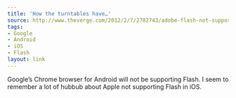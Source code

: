 ```yaml
---
title: 'How the turntables have…'
source: http://www.theverge.com/2012/2/7/2782743/adobe-flash-not-supported-chrome-android-browser-android-browser?login=1328654224
tags:
- Google
- Android
- iOS
- Flash
layout: link
---
```


Google’s Chrome browser for Android will not be supporting Flash. I seem to remember a lot of hubbub about Apple not supporting Flash in iOS.
